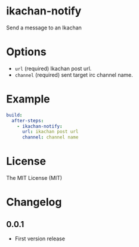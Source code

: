 # ikachan-notify

Send a message to an Ikachan

# Options

* `url` (required) Ikachan post url.
* `channel` (required) sent target irc channel name.

# Example

```yaml
build:
  after-steps:
    - ikachan-notify:
      url: ikachan post url
      channel: channel name
```

# License

The MIT License (MIT)

# Changelog

## 0.0.1

- First version release
